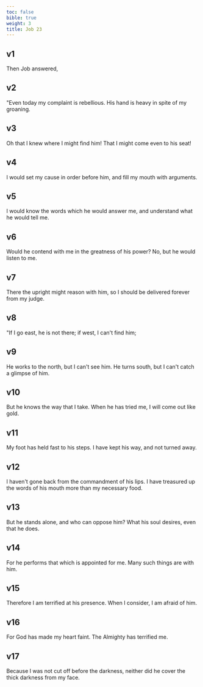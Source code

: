 ```yaml
---
toc: false
bible: true
weight: 3
title: Job 23
---
```




## v1 
Then Job answered, 

## v2 
"Even today my complaint is rebellious. His hand is heavy in spite of my groaning. 

## v3 
Oh that I knew where I might find him! That I might come even to his seat! 

## v4 
I would set my cause in order before him, and fill my mouth with arguments. 

## v5 
I would know the words which he would answer me, and understand what he would tell me. 

## v6 
Would he contend with me in the greatness of his power? No, but he would listen to me. 

## v7 
There the upright might reason with him, so I should be delivered forever from my judge. 

## v8 
"If I go east, he is not there; if west, I can't find him; 

## v9 
He works to the north, but I can't see him. He turns south, but I can't catch a glimpse of him. 

## v10 
But he knows the way that I take. When he has tried me, I will come out like gold. 

## v11 
My foot has held fast to his steps. I have kept his way, and not turned away. 

## v12 
I haven't gone back from the commandment of his lips. I have treasured up the words of his mouth more than my necessary food. 

## v13 
But he stands alone, and who can oppose him? What his soul desires, even that he does. 

## v14 
For he performs that which is appointed for me. Many such things are with him. 

## v15 
Therefore I am terrified at his presence. When I consider, I am afraid of him. 

## v16 
For God has made my heart faint. The Almighty has terrified me. 

## v17 
Because I was not cut off before the darkness, neither did he cover the thick darkness from my face.
